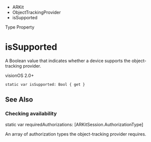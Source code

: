 

- ARKit
- ObjectTrackingProvider
-  isSupported 

Type Property

# isSupported

A Boolean value that indicates whether a device supports the object-tracking provider.

visionOS 2.0+

``` source
static var isSupported: Bool { get }
```

## See Also

### Checking availability

static var requiredAuthorizations: [ARKitSession.AuthorizationType]

An array of authorization types the object-tracking provider requires.


